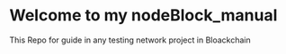 <h1>Welcome to my nodeBlock_manual</h1>
<p>This Repo for guide in any testing network project in Bloackchain</p>